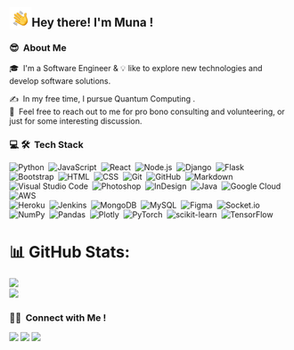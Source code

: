 <img alt="Night Coding" src="./assets/Hand%20Wave.gif" width='40' align="left"/><h2>Hey there! I'm Muna ! </h2>

### 😎 &nbsp;About Me

🎓 &nbsp;I'm a Software Engineer & 💡 like to explore new technologies and develop software solutions.
<!--🎓 &nbsp;I'm currently studying: Applied Computer Technology (software engineering)  at the United States International University-Africa .\-->
✍️ &nbsp;In my free time, I pursue Quantum Computing .\
💬 &nbsp;Feel free to reach out to me for pro bono consulting and volunteering, or just for some interesting discussion.
<!-- 📄 &nbsp;Please have a look at my [Résumé](file:///Users/muna/Downloads/MunaSaidCVpdf.pdf) for more details about me.-->

<!--END_SECTION:waka-->

### 💻 🛠 &nbsp;Tech Stack

![Python](https://img.shields.io/badge/-Python-05122A?style=flat&logo=python)&nbsp;
![JavaScript](https://img.shields.io/badge/-JavaScript-05122A?style=flat&logo=javascript)&nbsp;
![React](https://img.shields.io/badge/-React-05122A?style=flat&logo=react)&nbsp;
![Node.js](https://img.shields.io/badge/-Node.js-05122A?style=flat&logo=node.js)&nbsp;
![Django](https://img.shields.io/badge/-Django-05122A?style=flat&logo=django&logoColor=092E20)&nbsp;
![Flask](https://img.shields.io/badge/-Flask-05122A?style=flat&logo=flask)&nbsp;
![Bootstrap](https://img.shields.io/badge/-Bootstrap-05122A?style=flat&logo=bootstrap&logoColor=563D7C)&nbsp;
![HTML](https://img.shields.io/badge/-HTML-05122A?style=flat&logo=HTML5)&nbsp;
![CSS](https://img.shields.io/badge/-CSS-05122A?style=flat&logo=CSS3&logoColor=1572B6)&nbsp;
![Git](https://img.shields.io/badge/-Git-05122A?style=flat&logo=git)&nbsp;
![GitHub](https://img.shields.io/badge/-GitHub-05122A?style=flat&logo=github)&nbsp;
![Markdown](https://img.shields.io/badge/-Markdown-05122A?style=flat&logo=markdown)&nbsp;
![Visual Studio Code](https://img.shields.io/badge/-Visual%20Studio%20Code-05122A?style=flat&logo=visual-studio-code&logoColor=007ACC)&nbsp;
![Photoshop](https://img.shields.io/badge/-Photoshop-05122A?style=flat&logo=adobe-photoshop)&nbsp;
![InDesign](https://img.shields.io/badge/-InDesign-05122A?style=flat&logo=adobe-indesign)&nbsp;
![Java](https://img.shields.io/badge/java-%23ED8B00.svg?style=for-the-badge&logo=java&logoColor=white)&nbsp; 
![Google Cloud](https://img.shields.io/badge/Google%20Cloud-%234285F4.svg?style=for-the-badge&logo=google-cloud&logoColor=white) &nbsp; 
![AWS](https://img.shields.io/badge/AWS-%23FF9900.svg?style=for-the-badge&logo=amazon-aws&logoColor=white)&nbsp;  
![Heroku](https://img.shields.io/badge/heroku-%23430098.svg?style=for-the-badge&logo=heroku&logoColor=white)&nbsp; 
![Jenkins](https://img.shields.io/badge/jenkins-%232C5263.svg?style=for-the-badge&logo=jenkins&logoColor=white)&nbsp; 
![MongoDB](https://img.shields.io/badge/MongoDB-%234ea94b.svg?style=for-the-badge&logo=mongodb&logoColor=white)&nbsp; 
![MySQL](https://img.shields.io/badge/mysql-%2300f.svg?style=for-the-badge&logo=mysql&logoColor=white)&nbsp; 
![Figma](https://img.shields.io/badge/figma-%23F24E1E.svg?style=for-the-badge&logo=figma&logoColor=white)&nbsp; 
![Socket.io](https://img.shields.io/badge/Socket.io-black?style=for-the-badge&logo=socket.io&badgeColor=010101)&nbsp; 
![NumPy](https://img.shields.io/badge/numpy-%23013243.svg?style=for-the-badge&logo=numpy&logoColor=white)&nbsp; 
![Pandas](https://img.shields.io/badge/pandas-%23150458.svg?style=for-the-badge&logo=pandas&logoColor=white)&nbsp; 
![Plotly](https://img.shields.io/badge/Plotly-%233F4F75.svg?style=for-the-badge&logo=plotly&logoColor=white)&nbsp; 
![PyTorch](https://img.shields.io/badge/PyTorch-%23EE4C2C.svg?style=for-the-badge&logo=PyTorch&logoColor=white)&nbsp; 
![scikit-learn](https://img.shields.io/badge/scikit--learn-%23F7931E.svg?style=for-the-badge&logo=scikit-learn&logoColor=white)&nbsp; 
![TensorFlow](https://img.shields.io/badge/TensorFlow-%23FF6F00.svg?style=for-the-badge&logo=TensorFlow&logoColor=white)&nbsp;
<br>

# 📊 GitHub Stats:
<!-- ![](https://github-readme-stats.vercel.app/api?username=Munanom&theme=dark&hide_border=false&include_all_commits=true&count_private=true)<br/> -->
![](https://github-readme-streak-stats.herokuapp.com/?user=Munanom&theme=dark&hide_border=false)<br/>
![](https://github-readme-stats.vercel.app/api/top-langs/?username=Munanom&theme=dark&hide_border=false&include_all_commits=true&count_private=true&layout=compact)

<!--
### ⚙️ &nbsp;GitHub Analytics

<p align="justify" display="inline">
<a href="https://github.com/Munanom">
  <img height="180em" src="https://github-readme-stats-eight-theta.vercel.app/api/top-langs/?username=Samkiroko&layout=compact&langs_count=8&theme=algolia"/>
</a>
</p>
-->
<!--## 🏆 GitHub Trophies
![](https://github-profile-trophy.vercel.app/?username=Munanom&theme=discord&no-frame=false&no-bg=true&margin-w=4)

#-->


### 🤝🏻 &nbsp;Connect with Me !

<p align="justify">
<a href="https://www.linkedin.com/in/muna-numan-495a37219/"><img src="https://img.shields.io/badge/-Muna%20Numan%20said-0077B5?style=flat&logo=Linkedin&logoColor=white"/></a>
<a href="mailto:munanuman55@gmail.com"><img src="https://img.shields.io/badge/-munanuman55@gmail.com-D14836?style=flat&logo=Gmail&logoColor=white"/></a>
<a href="https://twitter.com/NumanMuna"><img src="https://img.shields.io/badge/-@NumanMuna?style=flat&logo=Twitter&logoColor=white"/></a>
</p>

